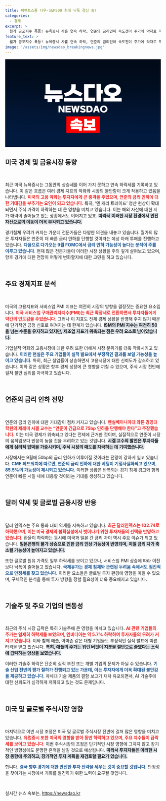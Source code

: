 ```yaml
---
title: 퍼펙트스톰 다우·S&P500 최대 낙폭 경신 중!
categories:
  - 경제
excerpt: >
  월가 공포지수 폭등! 뉴욕증시 사흘 연속 하락, 연준의 금리인하 속도전이 주가에 악재로 작용. 서비스업 확장 소식에도 실업률 상승에 대한 우려가 가시지 않아. 월가 전문가들 경기침체와는 거리가 멀다는 소견도. 긴장감 감도는 시장, 당신의 투자 전략은?
feature_text: >
  월가 공포지수 폭등! 뉴욕증시 사흘 연속 하락, 연준의 금리인하 속도전이 주가에 악재로 작용. 서비스업 확장 소식에도 실업률 상승에 대한 우려가 가시지 않아. 월가 전문가들 경기침체와는 거리가 멀다는 소견도. 긴장감 감도는 시장, 당신의 투자 전략은?
image: '/assets/img/newsdao_breakingnews.jpg'
---
```


<p><img src="/assets/img/newsdao_breakingnews.jpg" alt="cryptoinkorea 속보" /></p>

<h2 data-ke-size="size26">미국 경제 및 금융시장 동향</h2>

<p data-ke-size="size16">&nbsp;</p>

<p>최근 미국 뉴욕증시는 그동안의 상승세를 이어 가지 못하고 연속 하락세를 기록하고 있습니다. 이 같은 흐름은 여러 경제 지표의 악화와 시장의 불안함이 크게 작용하고 있음을 나타냅니다. <b><span style="color: #ee2323;">미국의 고용 악화는 투자자에게 큰 충격을 주었으며, 연준의 금리 인하에 대한 기대감을 부추기는 요인이 되고 있습니다.</span></b> 특히, ‘엔 캐리 트레이드’ 청산 현상이 확대되면서 주식 가격이 하락하는 데 큰 영향을 미치고 있습니다. 이는 해외 자산에 대한 저가 매력이 줄어들고 있는 상황에서도 이어지고 있죠. <b><span style="background-color: #21538527;">따라서 이러한 시장 환경에서 안전 자산으로의 이동이 더욱 부각되고 있습니다.</span></b></p>

<p>경기침체 우려가 커지는 가운데 전문가들은 다양한 의견을 내놓고 있습니다. 월가의 많은 투자자들은 연준이 더 빠른 금리 인하를 단행할 것이라는 예상 아래 투매를 진행하고 있습니다. <b><span style="color: #1a5490;">다음으로 다가오는 9월 FOMC에서 금리 인하 가능성이 높다는 분석이 주를 이루고 있습니다.</span></b> 현재 많은 전문가들이 이러한 시장 상황을 주의 깊게 살펴보고 있으며, 향후 경기에 대한 전망이 어떻게 변화할지에 대한 고민을 하고 있습니다. </p>

<p data-ke-size="size16">&nbsp;</p>

<h2 data-ke-size="size26">주요 경제지표 분석</h2>

<p data-ke-size="size16">&nbsp;</p>

<p>미국의 고용지표와 서비스업 PMI 지표는 여전히 시장의 방향을 결정짓는 중요한 요소입니다. <b><span style="color: #ee2323;">미국 서비스업 구매관리자지수(PMI)는 최근 확장세로 전환하면서 투자자들에게 약간의 안도감을 주었습니다.</span></b> 그러나 이 지표도 전체 경제 상황을 반영해 주지 않기 때문에 단기적인 긍정 신호로 여겨지는 데 한계가 있습니다. <b><span style="background-color: #21538527;">ISM의 PMI 지수는 여전히 50을 넘는 수준을 유지하고 있지만, 제조업 지표가 위축되는 점은 우려 요소로 남아있습니다.</span></b></p>

<p>기업실적 악화와 고용시장에 대한 우려 또한 더해져 시장 분위기를 더욱 악화시키고 있습니다. <b><span style="color: #1a5490;">이러한 현실은 주요 기업들이 실적 발표에서 부정적인 결과를 보일 가능성을 높이고 있습니다.</span></b> 특히, 최근 실업률이 상승하면서 고용시장에 대한 신뢰도가 감소하고 있습니다. 이와 같은 상황은 향후 경제 성장에 큰 영향을 끼칠 수 있으며, 주식 시장 전반에 걸쳐 불안 심리를 자극하고 있습니다.</p>

<p data-ke-size="size16">&nbsp;</p>

<h2 data-ke-size="size26">연준의 금리 인하 전망</h2>

<p data-ke-size="size16">&nbsp;</p>

<p>연준의 금리 인하에 대한 기대감이 점차 커지고 있습니다. <b><span style="color: #ee2323;">펜실베이니아대 와튼 경영대학원의 제레미 시겔 교수는 “연준이 긴급으로 75bp 인하를 단행해야 한다”고 주장했습니다.</span></b> 이는 미국 경제가 위축되고 있다는 전제에 근거한 것이며, 실질적으로 연준이 시장의 움직임보다 반응이 늦을 것을 우려하고 있는 것입니다. <b><span style="background-color: #21538527;">시겔 교수의 발언은 투자자들에게 심리적 압박을 가중시키며, 주식 시장의 매도를 자극하는 데 기여했습니다.</span></b></p>

<p>시장에서는 9월에 50bp의 금리 인하가 이루어질 것이라는 전망이 강하게 일고 있습니다. <b><span style="color: #1a5490;">CME 페드워치에 따르면, 연준의 금리 인하에 대한 베팅이 기정사실화되고 있으며, 85.5%의 가능성이 제시되고 있습니다.</span></b> 이러한 상황은 반복되는 경기 침체 경고와 함께 연준이 빠른 시일 내에 대응할 것이라는 기대를 생성하고 있습니다.</p>

<p data-ke-size="size16">&nbsp;</p>

<h2 data-ke-size="size26">달러 약세 및 글로벌 금융시장 반응</h2>

<p data-ke-size="size16">&nbsp;</p>

<p>달러 인덱스는 주요 통화 대비 약세를 지속하고 있습니다. <b><span style="color: #ee2323;">최근 달러인덱스는 102.74로 하락했으며, 이는 미국 경제의 불확실성에서 벗어나기 위한 투자자들의 선택을 반영하고 있습니다.</span></b> 환율이 하락하는 동시에 미국과 일본 간 금리 차이 역시 주요 이슈가 되고 있습니다. <b><span style="background-color: #21538527;">일본은행의 물가 상승으로 인한 금리 인상 가능성이 반영되며, 미일 금리 차가 축소될 가능성이 높아지고 있습니다.</span></b></p>

<p>또한 글로벌 원유 가격도 일부 하락세를 보이고 있으나, 서비스업 PMI 상승에 따라 이전보다 낙폭이 줄어들고 있습니다. <b><span style="color: #1a5490;">국제유가는 경제 침체와 관련된 두려움 속에서도 점진적으로 안정세를 찾고 있습니다.</span></b> 이러한 요소들은 글로벌 투자 환경에 영향을 미칠 수 있으며, 구체적인 분석을 통해 투자 방향을 정할 필요성이 더욱 중요해지고 있습니다.</p>

<p data-ke-size="size16">&nbsp;</p>

<h2 data-ke-size="size26">기술주 및 주요 기업의 변동성</h2>

<p data-ke-size="size16">&nbsp;</p>

<p>최근의 주식 시장 급락은 특히 기술주에 큰 영향을 미치고 있습니다. <b><span style="color: #ee2323;">AI 관련 기업들의 주가는 일제히 하락세를 보였으며, 엔비디아는 약 5.7% 하락하여 투자자들의 우려가 커지고 있습니다.</span></b> 이와 함께 애플, 아마존 같은 대형 기업들도 부정적인 실적 발표에 따른 타격을 받고 있습니다. <b><span style="background-color: #21538527;">특히, 애플의 주가는 워런 버핏이 지분을 절반으로 줄였다는 소식에 급락하는 양상을 보였습니다.</span></b></p>

<p>이러한 기술주 하락은 단순히 실적 부진 또는 개별 기업의 문제가 아닐 수 있습니다. <b><span style="color: #1a5490;">기술 산업 전반의 평가 절하가 진행되고 있는 가운데, 이는 투자자에게 더욱 확대된 불안감을 제공하고 있습니다.</span></b> 차세대 기술 제품의 결함 보고가 재차 유포되면서, AI 기술주에 대한 신뢰도가 심각하게 저하되고 있는 것도 문제입니다.</p>

<p data-ke-size="size16">&nbsp;</p>

<h2 data-ke-size="size26">미국 및 글로벌 주식시장 영향</h2>

<p data-ke-size="size16">&nbsp;</p>

<p>마지막으로 이번 시장 조정은 미국 및 글로벌 주식시장 전반에 걸쳐 많은 영향을 미치고 있습니다. <b><span style="color: #ee2323;">유럽증시 또한 미국의 영향을 받아 동반 하락하고 있으며, 주요 지수들이 급락세를 보이고 있습니다.</span></b> 이번 주식시장의 조정은 단기적인 시장 영향에 그치지 않고 장기적인 방향성에도 분명한 흔적을 남길 것으로 예상됩니다. <b><span style="background-color: #21538527;">따라서 투자자들은 이러한 시장 동향에 주의하고, 장기적인 투자 계획을 재검토할 필요가 있습니다.</span></b></p>

<p>합니다. <b><span style="color: #1a5490;">결국 향후 경기에 대한 안전한 투자 전략을 세우는 것이 중요할 것입니다.</span></b> 안정성을 찾아가는 시장에서 기회를 발견하기 위한 노력이 요구될 것입니다. </p>

<p data-ke-size="size16">&nbsp;</p>
실시간 뉴스 속보는, <a href="https://newsdao.kr" rel="dofollow">https://newsdao.kr</a>


